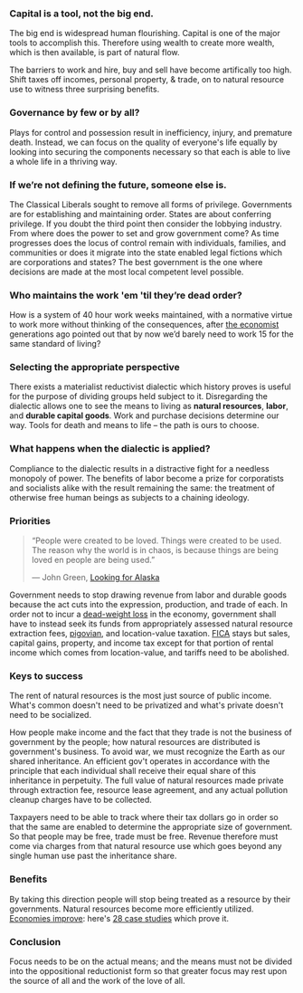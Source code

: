 ### Capital is a tool, not the big end.
The big end is widespread human flourishing. Capital is one of the major tools to accomplish this. Therefore using wealth to create more wealth, which is then available, is part of natural flow.

The barriers to work and hire, buy and sell have become artifically too high. Shift taxes off incomes, personal property, & trade, on to natural resource use to witness three surprising benefits.

### Governance by few or by all?
Plays for control and possession result in inefficiency, injury, and premature death. Instead, we can focus on the quality of everyone's life equally by looking into securing the components necessary so that each is able to live a whole life in a thriving way.

### If we’re not defining the future, someone else is.
The Classical Liberals sought to remove all forms of privilege. Governments are for establishing and maintaining order. States are about conferring privilege. If you doubt the third point then consider the lobbying industry. From where does the power to set and grow government come? As time progresses does the locus of control remain with individuals, families, and communities or does it migrate into the state enabled legal fictions which are corporations and states? The best government is the one where decisions are made at the most local competent level possible. 

### Who maintains the work 'em 'til they’re dead order? 
How is a system of 40 hour work weeks maintained, with a normative virtue to work more without thinking of the consequences, after [the economist](https://www.newyorker.com/magazine/2014/05/26/no-time#:~:text=It%20was%20titled%20%E2%80%9CEconomic%20Possibilities,to%20worry%20about%20making%20money.) generations ago pointed out that by now we’d barely need to work 15 for the same standard of living?

### Selecting the appropriate perspective
There exists a materialist reductivist dialectic which history proves is useful for the purpose of dividing groups held subject to it. Disregarding the dialectic allows one to see the means to living as **natural resources**, **labor**, and **durable capital goods**. Work and purchase decisions determine our way. Tools for death and means to life – the path is ours to choose.

### What happens when the dialectic is applied? 
Compliance to the dialectic results in a distractive fight for a needless monopoly of power. The benefits of labor become a prize for corporatists and socialists alike with the result remaining the same: the treatment of otherwise free human beings as subjects to a chaining ideology.

### Priorities
>“People were created to be loved.
>Things were created to be used.
>The reason why the world is in chaos, 
>is because things are being loved en people are being used.”
>
>― John Green, [Looking for Alaska](https://g.co/kgs/1c9M6h)

Government needs to stop drawing revenue from labor and durable goods because the act cuts into the expression, production, and trade of each. In order not to incur a [dead-weight loss](https://www.youtube.com/watch?v=-mEn9zxQ0Q0) in the economy, government shall have to instead seek its funds from appropriately assessed natural resource extraction fees, [pigovian](https://www.investopedia.com/terms/p/pigoviantax.asp#:~:text=A%20Pigovian%20(Pigouvian)%20tax%20is,of%20the%20product's%20market%20price.), and location-value taxation. [FICA](https://personal-finance.extension.org/what-is-fica-tax-and-how-is-it-calculated/) stays but sales, capital gains, property, and income tax except for that portion of rental income which comes from location-value, and tariffs need to be abolished.

### Keys to success
The rent of natural resources is the most just source of public income. What's common doesn't need to be privatized and what's private doesn't need to be socialized.

How people make income and the fact that they trade is not the business of government by the people; how natural resources are distributed is government's business. To avoid war, we must recognize the Earth as our shared inheritance. An efficient gov't operates in accordance with the principle that each individual shall receive their equal share of this inheritance in perpetuity. The full value of natural resources made private through extraction fee, resource lease agreement, and any actual pollution cleanup charges have to be collected. 

Taxpayers need to be able to track where their tax dollars go in order so that the same are enabled to determine the appropriate size of government. So that people may be free, trade must be free. Revenue therefore must come via charges from that natural resource use which goes beyond any single human use past the inheritance share.

### Benefits
By taking this direction people will stop being treated as a resource by their governments. Natural resources become more efficiently utilized. [Economies improve](https://vimeo.com/51684828): here's [28 case studies](https://www.progress.org/articles/where-a-tax-reform-has-worked) which prove it.

### Conclusion
Focus needs to be on the actual means; and the means must not be divided into the oppositional reductionist form so that greater focus may rest upon the source of all and the work of the love of all.
